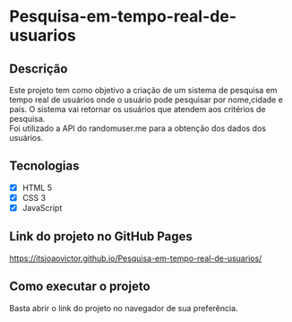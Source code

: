 # Pesquisa-em-tempo-real-de-usuarios

## Descrição
Este projeto tem como objetivo a criação de um sistema de pesquisa em tempo real de usuários onde o usuário pode pesquisar por nome,cidade e país. O sistema vai retornar os usuários que atendem aos critérios de pesquisa. <br>
Foi utilizado a API do randomuser.me para a obtenção dos dados dos usuários. <br>


## Tecnologias
- [x] HTML 5
- [x] CSS 3
- [x] JavaScript

## Link do projeto no GitHub Pages
https://itsjoaovictor.github.io/Pesquisa-em-tempo-real-de-usuarios/

## Como executar o projeto
Basta abrir o link do projeto no navegador de sua preferência.

